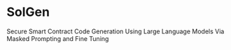 # SolGen
Secure Smart Contract Code Generation Using Large Language Models Via Masked Prompting and Fine Tuning

